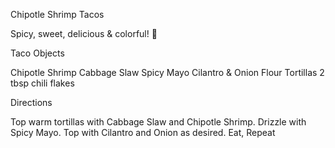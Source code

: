 Chipotle Shrimp Tacos

Spicy, sweet, delicious & colorful! 🍤

Taco Objects

Chipotle Shrimp
Cabbage Slaw
Spicy Mayo
Cilantro & Onion
Flour Tortillas
2 tbsp chili flakes

Directions

Top warm tortillas with Cabbage Slaw and Chipotle Shrimp.
Drizzle with Spicy Mayo.
Top with Cilantro and Onion as desired.
Eat, Repeat

